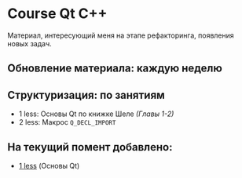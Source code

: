 # Course Qt C++
Материал, интересующий меня на этапе рефакторинга, появления новых задач.
## Обновление материала: каждую неделю

## Структуризация: по занятиям
- 1 less: Основы Qt по книжке Шеле <i>(Главы 1-2)</i>
- 2 less: Макрос `Q_DECL_IMPORT`
## На текущий помент добавлено: 
- [1 less](1%20less/readme.md) (Основы Qt)
